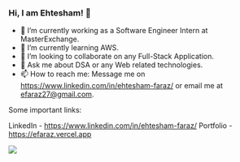 ### Hi, I am Ehtesham! 👋

- 🔭 I’m currently working as a Software Engineer Intern at MasterExchange.
- 🌱 I’m currently learning AWS.
- 👯 I’m looking to collaborate on any Full-Stack Application.
- 💬 Ask me about DSA or any Web related technologies.
- 📫 How to reach me: Message me on https://www.linkedin.com/in/ehtesham-faraz/ or email me at efaraz27@gmail.com.

Some important links:

LinkedIn - https://www.linkedin.com/in/ehtesham-faraz/
Portfolio - https://efaraz.vercel.app

<img src="https://github-readme-stats.vercel.app/api?username=efaraz27&&show_icons=true&title_color=ffffff&icon_color=bb2acf&text_color=daf7dc&bg_color=151515">
